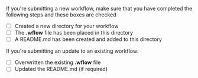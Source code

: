 If you're submitting a new workflow, make sure that you have completed the following steps and these boxes are checked

- [ ] Created a new directory for your workflow
- [ ] The **.wflow** file has been placed in this directory
- [ ] A README.md has been created and added to this directory

If you're submitting an update to an existing workflow:

- [ ] Overwritten the existing **.wflow** file
- [ ] Updated the README.md (if required)